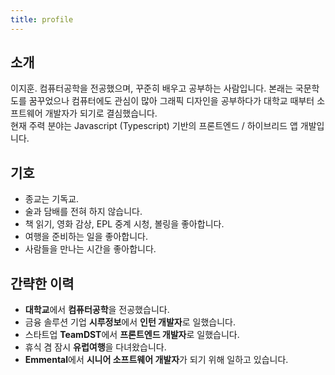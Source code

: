 ```yaml
---
title: profile
---
```

소개
---------
이지훈.
컴퓨터공학을 전공했으며, 꾸준히 배우고 공부하는 사람입니다. 본래는 국문학도를 꿈꾸었으나 컴퓨터에도 관심이 많아 그래픽 디자인을 공부하다가 대학교 때부터 소프트웨어 개발자가 되기로 결심했습니다.  
현재 주력 분야는 Javascript (Typescript) 기반의 프론트엔드 / 하이브리드 앱 개발입니다.

기호
---------
* 종교는 기독교.
* 술과 담배를 전혀 하지 않습니다.
* 책 읽기, 영화 감상, EPL 중계 시청, 볼링을 좋아합니다. 
* 여행을 준비하는 일을 좋아합니다.
* 사람들을 만나는 시간을 좋아합니다.

간략한 이력
-----------------------

- <span class="font-head">**대학교**</span>에서 <span class="font-head">**컴퓨터공학**</span>을 전공했습니다.
- 금융 솔루션 기업 <span class="font-head">**시루정보**</span>에서 <span class="font-head">**인턴 개발자**</span>로 일했습니다.
- 스타트업 <span class="font-head">**TeamDST**</span>에서 <span class="font-head">**프론트엔드 개발자**</span>로 일했습니다.
- 휴식 겸 잠시 <span class="font-head">**유럽여행**</span>을 다녀왔습니다.
- <span class="font-head">**Emmental**</span>에서 <span class="font-head">**시니어 소프트웨어 개발자**</span>가 되기 위해 일하고 있습니다.

